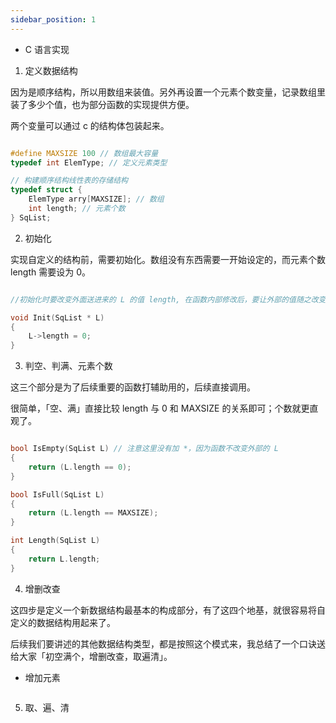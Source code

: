 ```yaml
---
sidebar_position: 1
---
```


- C 语言实现

1. 定义数据结构

因为是顺序结构，所以用数组来装值。另外再设置一个元素个数变量，记录数组里装了多少个值，也为部分函数的实现提供方便。

两个变量可以通过 c 的结构体包装起来。

```C

#define MAXSIZE 100 // 数组最大容量
typedef int ElemType; // 定义元素类型

// 构建顺序结构线性表的存储结构
typedef struct {
    ElemType arry[MAXSIZE]; // 数组
    int length; // 元素个数
} SqList;

```

2. 初始化

实现自定义的结构前，需要初始化。数组没有东西需要一开始设定的，而元素个数 length 需要设为 0。

```C

//初始化时要改变外面送进来的 L 的值 length, 在函数内部修改后，要让外部的值随之改变，就需要将外部 L 的地址送进来，而非 L 值本身。L 的地址即指向 L 的指针。

void Init(SqList * L)
{
    L->length = 0;
}

```

3. 判空、判满、元素个数

这三个部分是为了后续重要的函数打辅助用的，后续直接调用。

很简单，「空、满」直接比较 length 与 0 和 MAXSIZE 的关系即可；个数就更直观了。

```C

bool IsEmpty(SqList L) // 注意这里没有加 *，因为函数不改变外部的 L
{
    return (L.length == 0);
}

bool IsFull(SqList L)
{
    return (L.length == MAXSIZE);
}

int Length(SqList L)
{
    return L.length;
}

```

4. 增删改查

这四步是定义一个新数据结构最基本的构成部分，有了这四个地基，就很容易将自定义的数据结构用起来了。

后续我们要讲述的其他数据结构类型，都是按照这个模式来，我总结了一个口诀送给大家「初空满个，增删改查，取遍清」。

- 增加元素

```C

```

5. 取、遍、清


